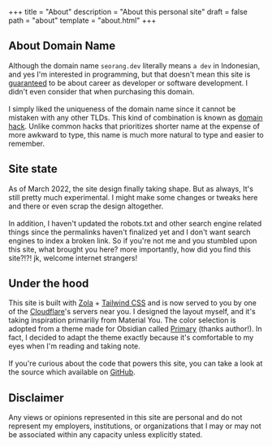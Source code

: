+++
title = "About"
description = "About this personal site"
draft = false
path = "about"
template = "about.html"
+++

## About Domain Name

Although the domain name `seorang.dev` literally means `a dev` in Indonesian, and yes I'm interested in programming, but that doesn't mean this site is [guaranteed](https://twitter.com/iamdevloper/status/1323540957128728577) to be about career as developer or software development. I didn't even consider that when purchasing this domain.
<br><br>
I simply liked the uniqueness of the domain name since it cannot be mistaken with any other TLDs. This kind of combination is known as
[domain hack](https://en.wikipedia.org/wiki/Domain_hack). Unlike common hacks that prioritizes shorter name at the expense of more awkward to type, this name is much more natural to type and easier to remember.

## Site state

As of March 2022, the site design finally taking shape.
But as always, It's still pretty much experimental.
I might make some changes or tweaks here and there or even scrap the design altogether.
<br><br>
In addition, I haven't updated the robots.txt and other search engine related things since the permalinks haven't finalized yet and I don't want search engines to index a broken link.
So if you're not me and you stumbled upon this site, what brought you here? more importantly, how did you find this site?!?! jk, welcome internet strangers!

## Under the hood

This site is built with [Zola](https://getzola.org) + [Tailwind CSS](https://tailwindcss.com) and is now served to you by one of the [Cloudflare](https://pages.cloudflare.com)'s servers near you. I designed the layout myself, and it's taking inspiration primariliy from Material You. The color selection is adopted from a theme made for Obsidian called [Primary](https://github.com/ceciliamay/obsidianmd-theme-primary) (thanks author!). In fact, I decided to adapt the theme exactly because it's comfortable to my eyes when I'm reading and taking note.
<br><br>
If you're curious about the code that powers this site, you can take a look at the source which available on [GitHub](https://github.com/seorangdev/seorang.dev).

## Disclaimer

Any views or opinions represented in this site are personal and do not represent my employers, institutions, or organizations that I may or may not be associated within any capacity unless explicitly stated.
